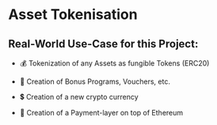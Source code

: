 # Asset Tokenisation
## Real-World Use-Case for this Project:

* 💰 Tokenization of any Assets as fungible Tokens (ERC20)

* 🏦 Creation of Bonus Programs, Vouchers, etc.

* 💲 Creation of a new crypto currency

* 🧾 Creation of a Payment-layer on top of Ethereum

